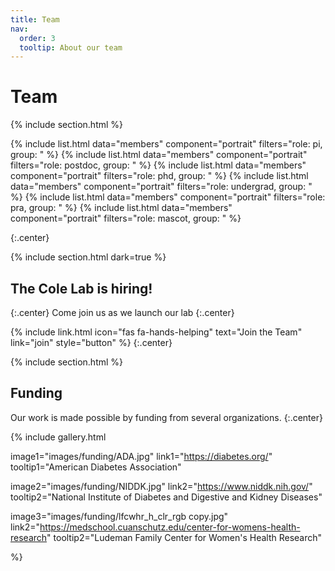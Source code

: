 ```yaml
---
title: Team
nav:
  order: 3
  tooltip: About our team
---
```


# <i class="fas fa-users"></i>Team

{% include section.html %}

{% include list.html data="members" component="portrait" filters="role: pi, group: " %}
{% include list.html data="members" component="portrait" filters="role: postdoc, group: " %}
{% include list.html data="members" component="portrait" filters="role: phd, group: " %}
{% include list.html data="members" component="portrait" filters="role: undergrad, group: " %}
{% include list.html data="members" component="portrait" filters="role: pra, group: " %}
{% include list.html data="members" component="portrait" filters="role: mascot, group: " %}

{:.center}

{% include section.html dark=true %}

## The Cole Lab is hiring!
{:.center}
Come join us as we launch our lab
{:.center}

{%
  include link.html
  icon="fas fa-hands-helping"
  text="Join the Team"
  link="join"
  style="button"
%}
{:.center}

{% include section.html %}

## Funding

Our work is made possible by funding from several organizations.
{:.center}

{%
  include gallery.html

  image1="images/funding/ADA.jpg"
  link1="https://diabetes.org/"
  tooltip1="American Diabetes Association"

  image2="images/funding/NIDDK.jpg"
  link2="https://www.niddk.nih.gov/"
  tooltip2="National Institute of Diabetes and Digestive and Kidney Diseases"

  image3="images/funding/lfcwhr_h_clr_rgb copy.jpg"
  link2="https://medschool.cuanschutz.edu/center-for-womens-health-research"
  tooltip2="Ludeman Family Center for Women's Health Research"


%}
